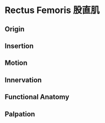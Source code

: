 # Rectus Femoris 股直肌
## Origin
## Insertion
## Motion
## Innervation
## Functional Anatomy
## Palpation